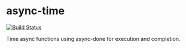 async-time
==========

[![Build Status](https://travis-ci.org/phated/async-time.svg?branch=master)](https://travis-ci.org/phated/async-time)

Time async functions using async-done for execution and completion.
